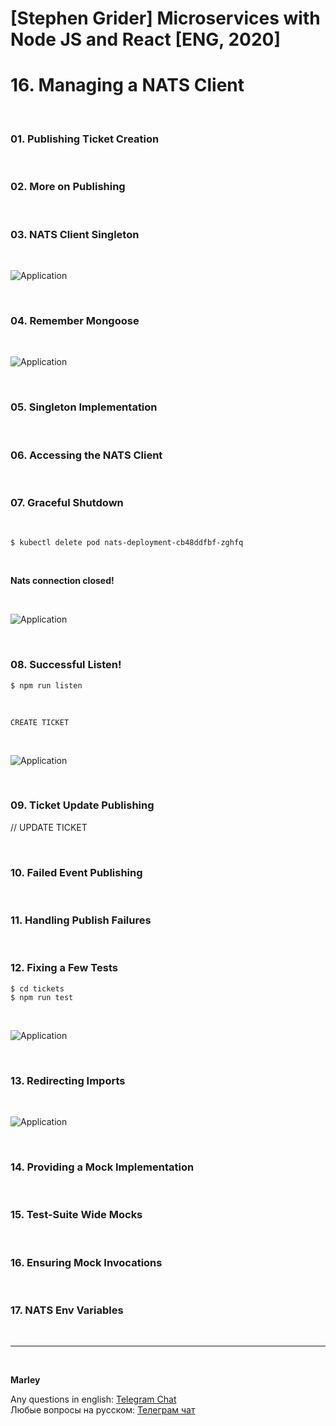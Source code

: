 # [Stephen Grider] Microservices with Node JS and React [ENG, 2020]

# 16. Managing a NATS Client

<br/>

### 01. Publishing Ticket Creation

<br/>

### 02. More on Publishing

<br/>

### 03. NATS Client Singleton

<br/>

![Application](/img/pic-16-01.png?raw=true)

<br/>

### 04. Remember Mongoose

<br/>

![Application](/img/pic-16-02.png?raw=true)

<br/>

### 05. Singleton Implementation

<br/>

### 06. Accessing the NATS Client

<br/>

### 07. Graceful Shutdown

<br/>

    $ kubectl delete pod nats-deployment-cb48ddfbf-zghfq

<br/>

**Nats connection closed!**

<br/>

![Application](/img/pic-16-03.png?raw=true)

<br/>

### 08. Successful Listen!

    $ npm run listen

<br/>

```
CREATE TICKET
```

<br/>

![Application](/img/pic-16-04.png?raw=true)

<br/>

### 09. Ticket Update Publishing

// UPDATE TICKET

<br/>

### 10. Failed Event Publishing

<br/>

### 11. Handling Publish Failures

<br/>

### 12. Fixing a Few Tests

    $ cd tickets
    $ npm run test

<br/>

![Application](/img/pic-16-05.png?raw=true)

<br/>

### 13. Redirecting Imports

<br/>

![Application](/img/pic-16-06.png?raw=true)

<br/>

### 14. Providing a Mock Implementation

<br/>

### 15. Test-Suite Wide Mocks

<br/>

### 16. Ensuring Mock Invocations

<br/>

### 17. NATS Env Variables

<br/>

---

<br/>

**Marley**

Any questions in english: <a href="https://jsdev.org/chat/">Telegram Chat</a>  
Любые вопросы на русском: <a href="https://jsdev.ru/chat/">Телеграм чат</a>
